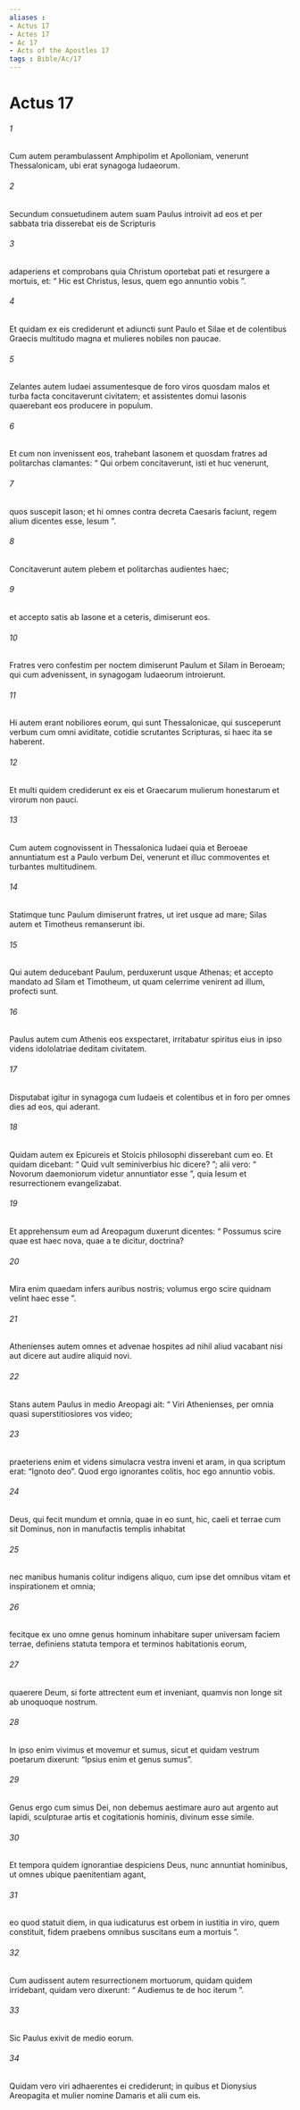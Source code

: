 ```yaml
---
aliases : 
- Actus 17
- Actes 17
- Ac 17
- Acts of the Apostles 17
tags : Bible/Ac/17
---
```


# Actus 17

###### 1
Cum autem perambulassent Amphipolim et Apolloniam, venerunt Thessalonicam, ubi erat synagoga Iudaeorum. 
###### 2
Secundum consuetudinem autem suam Paulus introivit ad eos et per sabbata tria disserebat eis de Scripturis 
###### 3
adaperiens et comprobans quia Christum oportebat pati et resurgere a mortuis, et: “ Hic est Christus, Iesus, quem ego annuntio vobis ”. 
###### 4
Et quidam ex eis crediderunt et adiuncti sunt Paulo et Silae et de colentibus Graecis multitudo magna et mulieres nobiles non paucae. 
###### 5
Zelantes autem Iudaei assumentesque de foro viros quosdam malos et turba facta concitaverunt civitatem; et assistentes domui Iasonis quaerebant eos producere in populum. 
###### 6
Et cum non invenissent eos, trahebant Iasonem et quosdam fratres ad politarchas clamantes: “ Qui orbem concitaverunt, isti et huc venerunt, 
###### 7
quos suscepit Iason; et hi omnes contra decreta Caesaris faciunt, regem alium dicentes esse, Iesum ”. 
###### 8
Concitaverunt autem plebem et politarchas audientes haec; 
###### 9
et accepto satis ab Iasone et a ceteris, dimiserunt eos.
###### 10
Fratres vero confestim per noctem dimiserunt Paulum et Silam in Beroeam; qui cum advenissent, in synagogam Iudaeorum introierunt. 
###### 11
Hi autem erant nobiliores eorum, qui sunt Thessalonicae, qui susceperunt verbum cum omni aviditate, cotidie scrutantes Scripturas, si haec ita se haberent. 
###### 12
Et multi quidem crediderunt ex eis et Graecarum mulierum honestarum et virorum non pauci. 
###### 13
Cum autem cognovissent in Thessalonica Iudaei quia et Beroeae annuntiatum est a Paulo verbum Dei, venerunt et illuc commoventes et turbantes multitudinem. 
###### 14
Statimque tunc Paulum dimiserunt fratres, ut iret usque ad mare; Silas autem et Timotheus remanserunt ibi. 
###### 15
Qui autem deducebant Paulum, perduxerunt usque Athenas; et accepto mandato ad Silam et Timotheum, ut quam celerrime venirent ad illum, profecti sunt.
###### 16
Paulus autem cum Athenis eos exspectaret, irritabatur spiritus eius in ipso videns idololatriae deditam civitatem. 
###### 17
Disputabat igitur in synagoga cum Iudaeis et colentibus et in foro per omnes dies ad eos, qui aderant. 
###### 18
Quidam autem ex Epicureis et Stoicis philosophi disserebant cum eo. Et quidam dicebant: “ Quid vult seminiverbius hic dicere? ”; alii vero: “ Novorum daemoniorum videtur annuntiator esse ”, quia Iesum et resurrectionem evangelizabat. 
###### 19
Et apprehensum eum ad Areopagum duxerunt dicentes: “ Possumus scire quae est haec nova, quae a te dicitur, doctrina? 
###### 20
Mira enim quaedam infers auribus nostris; volumus ergo scire quidnam velint haec esse ”. 
###### 21
Athenienses autem omnes et advenae hospites ad nihil aliud vacabant nisi aut dicere aut audire aliquid novi.
###### 22
Stans autem Paulus in medio Areopagi ait: “ Viri Athenienses, per omnia quasi superstitiosiores vos video; 
###### 23
praeteriens enim et videns simulacra vestra inveni et aram, in qua scriptum erat: “Ignoto deo”. Quod ergo ignorantes colitis, hoc ego annuntio vobis. 
###### 24
Deus, qui fecit mundum et omnia, quae in eo sunt, hic, caeli et terrae cum sit Dominus, non in manufactis templis inhabitat 
###### 25
nec manibus humanis colitur indigens aliquo, cum ipse det omnibus vitam et inspirationem et omnia; 
###### 26
fecitque ex uno omne genus hominum inhabitare super universam faciem terrae, definiens statuta tempora et terminos habitationis eorum, 
###### 27
quaerere Deum, si forte attrectent eum et inveniant, quamvis non longe sit ab unoquoque nostrum. 
###### 28
In ipso enim vivimus et movemur et sumus, sicut et quidam vestrum poetarum dixerunt: “Ipsius enim et genus sumus”.
###### 29
Genus ergo cum simus Dei, non debemus aestimare auro aut argento aut lapidi, sculpturae artis et cogitationis hominis, divinum esse simile. 
###### 30
Et tempora quidem ignorantiae despiciens Deus, nunc annuntiat hominibus, ut omnes ubique paenitentiam agant, 
###### 31
eo quod statuit diem, in qua iudicaturus est orbem in iustitia in viro, quem constituit, fidem praebens omnibus suscitans eum a mortuis ”.
###### 32
Cum audissent autem resurrectionem mortuorum, quidam quidem irridebant, quidam vero dixerunt: “ Audiemus te de hoc iterum ”. 
###### 33
Sic Paulus exivit de medio eorum. 
###### 34
Quidam vero viri adhaerentes ei crediderunt; in quibus et Dionysius Areopagita et mulier nomine Damaris et alii cum eis.
